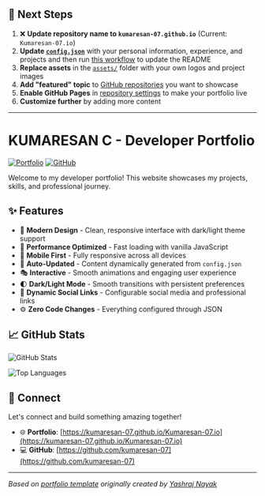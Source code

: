 ## 🚀 Next Steps

1. ❌ **Update repository name to `kumaresan-07.github.io`** (Current: `Kumaresan-07.io`)
2. **Update [`config.json`](https://github.com/kumaresan-07/Kumaresan-07.io/blob/main/config.json)** with your personal information, experience, and projects and then run [this workflow](https://github.com/kumaresan-07/Kumaresan-07.io/actions/workflows/update-readme.yml) to update the README
3. **Replace assets** in the [`assets/`](https://github.com/kumaresan-07/Kumaresan-07.io/tree/main/assets/) folder with your own logos and project images
4. **Add "featured" topic** to [GitHub repositories](https://github.com/kumaresan-07?tab=repositories) you want to showcase
5. **Enable GitHub Pages** in [repository settings](https://github.com/kumaresan-07/Kumaresan-07.io/settings/pages) to make your portfolio live
6. **Customize further** by adding more content

---

# KUMARESAN C - Developer Portfolio

<div align="left">
  
[![Portfolio](https://img.shields.io/badge/🌐_Visit_Portfolio-Live-brightgreen?style=for-the-badge)](https://kumaresan-07.github.io/Kumaresan-07.io)
[![GitHub](https://img.shields.io/badge/GitHub-Profile-181717?style=for-the-badge&logo=github)](https://github.com/kumaresan-07)

</div>

Welcome to my developer portfolio! This website showcases my projects, skills, and professional journey.

## ✨ Features

- 🎨 **Modern Design** - Clean, responsive interface with dark/light theme support
- 🚀 **Performance Optimized** - Fast loading with vanilla JavaScript
- 📱 **Mobile First** - Fully responsive across all devices
- 🔄 **Auto-Updated** - Content dynamically generated from `config.json`
- 🎭 **Interactive** - Smooth animations and engaging user experience
- 🌓 **Dark/Light Mode** - Smooth transitions with persistent preferences
- 🔗 **Dynamic Social Links** - Configurable social media and professional links
- ⚙️ **Zero Code Changes** - Everything configured through JSON

## 📈 GitHub Stats

<div align="left">

![GitHub Stats](https://github-readme-stats.vercel.app/api?username=kumaresan-07&theme=dark&hide_border=true&include_all_commits=true&count_private=true)

![Top Languages](https://github-readme-stats.vercel.app/api/top-langs/?username=kumaresan-07&theme=dark&hide_border=true&include_all_commits=true&count_private=true&layout=compact)

</div>

## 🤝 Connect

Let's connect and build something amazing together!

- 🌐 **Portfolio**: [https://kumaresan-07.github.io/Kumaresan-07.io](https://kumaresan-07.github.io/Kumaresan-07.io)
- 💻 **GitHub**: [https://github.com/kumaresan-07](https://github.com/kumaresan-07)

---

*Based on [portfolio template](https://github.com/yashrajnayak/developer-portfolio) originally created by [Yashraj Nayak](https://github.com/yashrajnayak)*